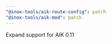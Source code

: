 ```yaml
---
"@inox-tools/aik-route-config": patch
"@inox-tools/aik-mod": patch
---
```


Expand support for AIK 0.11
